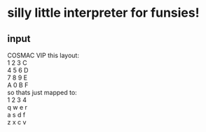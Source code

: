 # silly little interpreter for funsies!

## input
COSMAC VIP this layout: <br>
1 2 3 C <br>
4 5 6 D <br>
7 8 9 E <br>
A 0 B F <br>
so thats just mapped to: <br>
1 2 3 4 <br>
q w e r <br>
a s d f <br>
z x c v <br>
